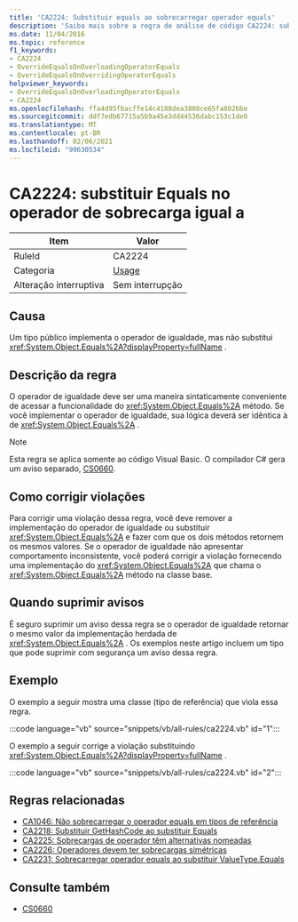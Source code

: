 ```yaml
---
title: 'CA2224: Substituir equals ao sobrecarregar operador equals'
description: 'Saiba mais sobre a regra de análise de código CA2224: substituir Equals no operador de sobrecarga é igual a'
ms.date: 11/04/2016
ms.topic: reference
f1_keywords:
- CA2224
- OverrideEqualsOnOverloadingOperatorEquals
- OverrideEqualsOnOverridingOperatorEquals
helpviewer_keywords:
- OverrideEqualsOnOverloadingOperatorEquals
- CA2224
ms.openlocfilehash: ffa4d95fbacffe14c4188dea3808ce65fa802bbe
ms.sourcegitcommit: ddf7edb67715a5b9a45e3dd44536dabc153c1de0
ms.translationtype: MT
ms.contentlocale: pt-BR
ms.lasthandoff: 02/06/2021
ms.locfileid: "99630534"
---
```

# <a name="ca2224-override-equals-on-overloading-operator-equals"></a>CA2224: substituir Equals no operador de sobrecarga igual a

|Item|Valor|
|-|-|
|RuleId|CA2224|
|Categoria|[Usage](usage-warnings.md)|
|Alteração interruptiva|Sem interrupção|

## <a name="cause"></a>Causa

Um tipo público implementa o operador de igualdade, mas não substitui <xref:System.Object.Equals%2A?displayProperty=fullName> .

## <a name="rule-description"></a>Descrição da regra

O operador de igualdade deve ser uma maneira sintaticamente conveniente de acessar a funcionalidade do <xref:System.Object.Equals%2A> método. Se você implementar o operador de igualdade, sua lógica deverá ser idêntica à de <xref:System.Object.Equals%2A> .

> [!NOTE]
> Esta regra se aplica somente ao código Visual Basic. O compilador C# gera um aviso separado, [CS0660](../../../csharp/misc/cs0660.md).

## <a name="how-to-fix-violations"></a>Como corrigir violações

Para corrigir uma violação dessa regra, você deve remover a implementação do operador de igualdade ou substituir <xref:System.Object.Equals%2A> e fazer com que os dois métodos retornem os mesmos valores. Se o operador de igualdade não apresentar comportamento inconsistente, você poderá corrigir a violação fornecendo uma implementação do <xref:System.Object.Equals%2A> que chama o <xref:System.Object.Equals%2A> método na classe base.

## <a name="when-to-suppress-warnings"></a>Quando suprimir avisos

É seguro suprimir um aviso dessa regra se o operador de igualdade retornar o mesmo valor da implementação herdada de <xref:System.Object.Equals%2A> . Os exemplos neste artigo incluem um tipo que pode suprimir com segurança um aviso dessa regra.

## <a name="example"></a>Exemplo

O exemplo a seguir mostra uma classe (tipo de referência) que viola essa regra.

:::code language="vb" source="snippets/vb/all-rules/ca2224.vb" id="1":::

O exemplo a seguir corrige a violação substituindo <xref:System.Object.Equals%2A?displayProperty=fullName> .

:::code language="vb" source="snippets/vb/all-rules/ca2224.vb" id="2":::

## <a name="related-rules"></a>Regras relacionadas

- [CA1046: Não sobrecarregar o operador equals em tipos de referência](ca1046.md)
- [CA2218: Substituir GetHashCode ao substituir Equals](ca2218.md)
- [CA2225: Sobrecargas de operador têm alternativas nomeadas](ca2225.md)
- [CA2226: Operadores devem ter sobrecargas simétricas](ca2226.md)
- [CA2231: Sobrecarregar operador equals ao substituir ValueType.Equals](ca2231.md)

## <a name="see-also"></a>Consulte também

- [CS0660](../../../csharp/misc/cs0660.md)
